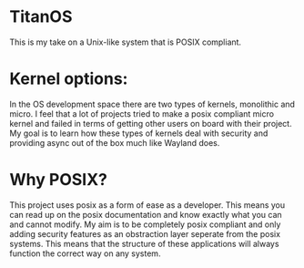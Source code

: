 # TitanOS
This is my take on a Unix-like system that is POSIX compliant.


# Kernel options:
In the OS development space there are two types of kernels, monolithic and micro. I feel that a lot of projects tried to make a posix compliant micro kernel and failed in terms of getting other users on board with their project. My goal is to learn how these types of kernels deal with security and providing async out of the box much like Wayland does.

# Why POSIX?
This project uses posix as a form of ease as a developer. This means you can read up on the posix documentation and know exactly what you can and cannot modify. My aim is to be completely posix compliant and only adding security features as an obstraction layer seperate from the posix systems. This means that the structure of these applications will always function the correct way on any system.
